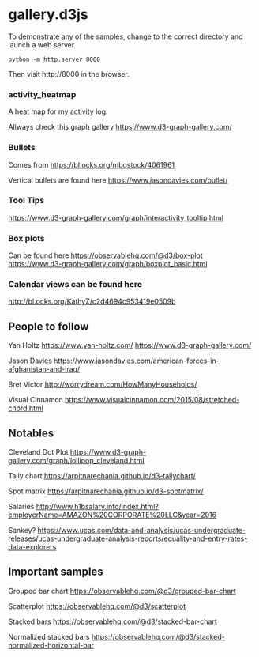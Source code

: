 # gallery.d3js

To demonstrate any of the samples, change to the correct directory and launch a web server.

    python -m http.server 8000

Then visit http://8000 in the browser.

### activity_heatmap

A heat map for my activity log. 

Allways check this graph gallery
https://www.d3-graph-gallery.com/


### Bullets 

Comes from
https://bl.ocks.org/mbostock/4061961

Vertical bullets are found here
https://www.jasondavies.com/bullet/


### Tool Tips
https://www.d3-graph-gallery.com/graph/interactivity_tooltip.html


### Box plots 
Can be found here
https://observablehq.com/@d3/box-plot
https://www.d3-graph-gallery.com/graph/boxplot_basic.html


### Calendar views can be found here
http://bl.ocks.org/KathyZ/c2d4694c953419e0509b



## People to follow
Yan Holtz
https://www.yan-holtz.com/
https://www.d3-graph-gallery.com/

Jason Davies
https://www.jasondavies.com/american-forces-in-afghanistan-and-iraq/

Bret Victor
http://worrydream.com/HowManyHouseholds/


Visual Cinnamon
https://www.visualcinnamon.com/2015/08/stretched-chord.html

## Notables
Cleveland Dot Plot
https://www.d3-graph-gallery.com/graph/lollipop_cleveland.html


Tally chart
https://arpitnarechania.github.io/d3-tallychart/

Spot matrix
https://arpitnarechania.github.io/d3-spotmatrix/

Salaries
http://www.h1bsalary.info/index.html?employerName=AMAZON%20CORPORATE%20LLC&year=2016

Sankey? 
https://www.ucas.com/data-and-analysis/ucas-undergraduate-releases/ucas-undergraduate-analysis-reports/equality-and-entry-rates-data-explorers

## Important samples
Grouped bar chart
https://observablehq.com/@d3/grouped-bar-chart

Scatterplot
https://observablehq.com/@d3/scatterplot

Stacked bars
https://observablehq.com/@d3/stacked-bar-chart

Normalized stacked bars
https://observablehq.com/@d3/stacked-normalized-horizontal-bar